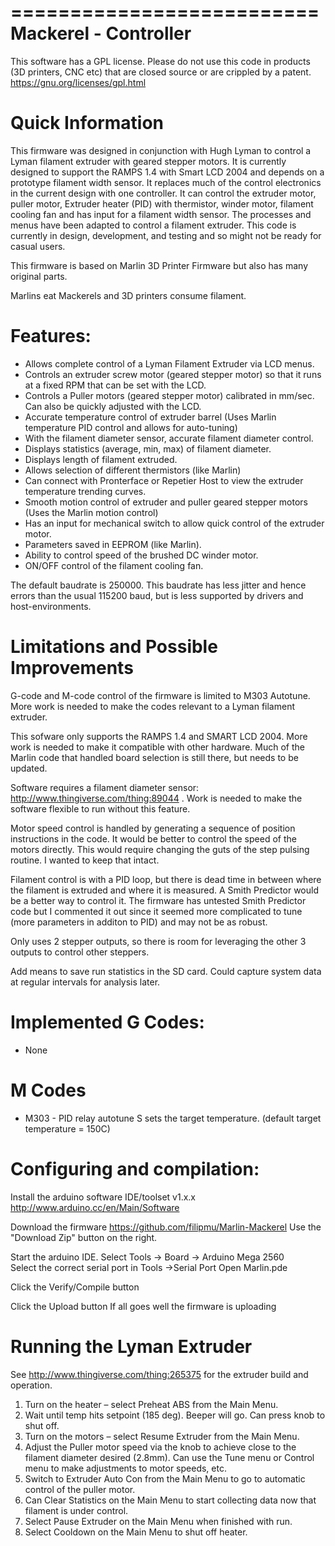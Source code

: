 ==========================
Mackerel - Controller
==========================
This software has a GPL license.
Please do not use this code in products (3D printers, CNC etc) that are closed source or are crippled by a patent.
https://gnu.org/licenses/gpl.html


Quick Information
===================
This firmware was designed in conjunction with Hugh Lyman to control a Lyman filament extruder with geared stepper motors.  It is currently designed to support the RAMPS 1.4 with Smart LCD 2004 and depends on a prototype filament width sensor. It replaces much of the control electronics in the current design with one controller.  It can control the extruder motor, puller motor, Extruder heater (PID) with thermistor, winder motor, filament cooling fan and has input for a filament width sensor.  The processes and menus have been adapted to control a filament extruder.  This code is currently in design, development, and testing and so might not be ready for casual users.



This firmware is based on Marlin 3D Printer Firmware but also has many original parts.

Marlins eat Mackerels and 3D printers consume filament.


Features:
=========

*   Allows complete control of a Lyman Filament Extruder via LCD menus.
*   Controls an extruder screw motor (geared stepper motor) so that it runs at a fixed RPM that can be set with the LCD.
*   Controls a Puller motors (geared stepper motor) calibrated in mm/sec.  Can also be quickly adjusted with the LCD.
*   Accurate temperature control of extruder barrel (Uses Marlin temperature PID control and allows for auto-tuning)
*   With the filament diameter sensor, accurate filament diameter control.
*   Displays statistics (average, min, max) of filament diameter.
*   Displays length of filament extruded.
*   Allows selection of different thermistors (like Marlin)
*   Can connect with Pronterface or Repetier Host to view the extruder temperature trending curves.
*   Smooth motion control of extruder and puller geared stepper motors (Uses the Marlin motion control)
*   Has an input for mechanical switch to allow quick control of the extruder motor.
*   Parameters saved in EEPROM (like Marlin).
*   Ability to control speed of the brushed DC winder motor.
*   ON/OFF control of the filament cooling fan.

The default baudrate is 250000. This baudrate has less jitter and hence errors than the usual 115200 baud, but is less supported by drivers and host-environments.


Limitations and Possible Improvements
=====================================


G-code and M-code control of the firmware is limited to M303 Autotune.  More work is needed to make the codes relevant to a Lyman filament extruder.

This sofware only supports the RAMPS 1.4 and SMART LCD 2004.  More work is needed to make it compatible with other hardware.  Much of the Marlin code that handled board selection is still there, but needs to be updated.

Software requires a filament diameter sensor: http://www.thingiverse.com/thing:89044 .  Work is needed to make the software flexible to run without this feature.

Motor speed control is handled by generating a sequence of position instructions in the code.  It would be better to control the speed of the motors directly.  This would require changing the guts of the step pulsing routine.  I wanted to keep that intact.

Filament control is with a PID loop, but there is dead time in between where the filament is extruded and where it is measured.  A Smith Predictor would be a better way to control it.  The firmware has untested Smith Predictor code but I commented it out since it seemed more complicated to tune (more parameters in additon to PID) and may not be as robust.

Only uses 2 stepper outputs, so there is room for leveraging the other 3 outputs to control other steppers.

Add means to save run statistics in the SD card.  Could capture system data at regular intervals for analysis later.




Implemented G Codes:
====================

*  None

M Codes
=======

*  M303 - PID relay autotune S<temperature> sets the target temperature. (default target temperature = 150C)



Configuring and compilation:
============================

Install the arduino software IDE/toolset v1.x.x
   http://www.arduino.cc/en/Main/Software

Download the firmware
   https://github.com/filipmu/Marlin-Mackerel
   Use the "Download Zip" button on the right.



Start the arduino IDE.
Select Tools -> Board -> Arduino Mega 2560    
Select the correct serial port in Tools ->Serial Port
Open Marlin.pde

Click the Verify/Compile button

Click the Upload button
If all goes well the firmware is uploading

Running the Lyman Extruder
==========================

See http://www.thingiverse.com/thing:265375 for the extruder build and operation.


1. Turn on the heater – select Preheat ABS from the Main Menu.
2. Wait until temp hits setpoint (185 deg).  Beeper will go.  Can press knob to shut off.
3. Turn on the motors – select  Resume Extruder from the Main Menu.
4. Adjust the Puller motor speed via the knob to achieve close to the filament diameter desired (2.8mm).  Can use the Tune menu or Control menu to make adjustments to motor speeds, etc.
5. Switch to Extruder Auto Con from the Main Menu to  go to automatic control of the puller motor.
6. Can Clear Statistics on the Main Menu to start collecting data now that filament is under control.
7. Select Pause Extruder on the Main Menu when finished with run.
8. Select Cooldown on the Main Menu to shut off heater.





